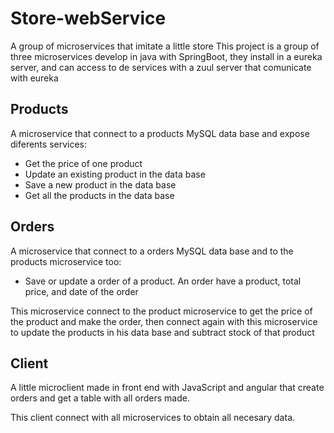 # Store-webService
 A group of microservices that imitate a little store
This project is a group of three microservices develop in java with SpringBoot, they install in a eureka server, and can access to de services with a zuul server that comunicate with eureka
## Products
A microservice that connect to a products MySQL data base and expose diferents services:

- Get the price of one product
- Update an existing product in the data base
- Save a new product in the data base
- Get all the products in the data base

## Orders
A microservice that connect to a orders MySQL data base and to the products microservice too:

- Save or update a order of a product. An order have a product, total price, and date of the order

This microservice connect to the product microservice to get the price of the product and make the order, then connect again with this microservice to update the products in his data base and subtract stock of that product

## Client
A little microclient made in front end with JavaScript and angular that create orders and get a table with all orders made.

This client connect with all microservices to obtain all necesary data.
